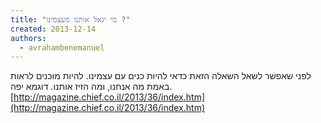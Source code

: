 ```yaml
---
title: "מי יגאל אותנו מעצמינו ?"
created: 2013-12-14
authors: 
  - avrahambenemanuel
---
```


לפני שאפשר לשאל השאלה הזאת כדאי להיות כנים עם עצמינו. להיות מוכנים לראות באמת מה אנחנו, ומה הזיז אותנו. דוגמא יפה. [http://magazine.chief.co.il/2013/36/index.htm](http://magazine.chief.co.il/2013/36/index.htm)
